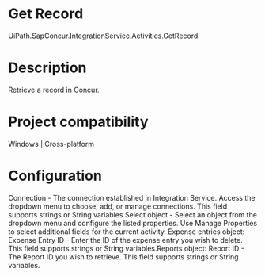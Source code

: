 ﻿# Get Record

UiPath.SapConcur.IntegrationService.Activities.GetRecord

# Description

Retrieve a record in Concur.

# Project compatibility

Windows | Cross-platform

# Configuration

Connection - The connection established in Integration Service. Access the dropdown menu to choose, add, or manage connections. This field supports strings or String variables.Select object - Select an object from the dropdown menu and configure the listed properties. Use Manage Properties to select additional fields for the current activity. Expense entries object: Expense Entry ID - Enter the ID of the expense entry you wish to delete. This field supports strings or String variables.Reports object: Report ID - The Report ID you wish to retrieve. This field supports strings or String variables.
